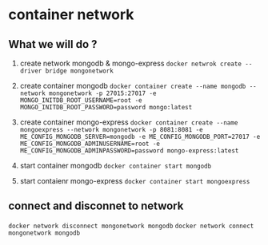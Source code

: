 # container network


## What we will do ?

1. create network mongodb & mongo-express
   `docker netwrok create --driver bridge mongonetwork`
2. create container mongodb
   `docker container create --name mongodb --network mongonetwork -p 27015:27017 -e MONGO_INITDB_ROOT_USERNAME=root -e MONGO_INITDB_ROOT_PASSWORD=password mongo:latest`
3. create container mongo-express
      `docker container create --name mongoexpress --network mongonetwork -p 8081:8081 -e ME_CONFIG_MONGODB_SERVER=mongodb -e ME_CONFIG_MONGODB_PORT=27017 -e ME_CONFIG_MONGODB_ADMINUSERNAME=root -e ME_CONFIG_MONGODB_ADMINPASSWORD=password mongo-express:latest`

4. start container mongodb
   `docker container start mongodb`
5. start contaienr mongo-express
   `docker container start mongoexpress`


## connect and disconnet to network

`docker network disconnect mongonetwork mongodb`
`docker network connect mongonetwork mongodb`